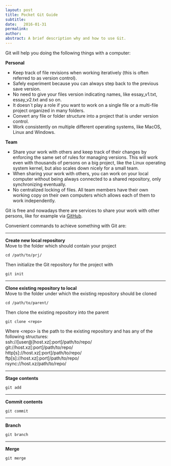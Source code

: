 ```yaml
---
layout: post
title: Pocket Git Guide
subtitle: 
date:   2016-01-31
permalink: 
author:
abstract: A brief description why and how to use Git.
---
```

Git will help you doing the following things with a computer:

<div class="grid"><div class="col-1-2 first">
<strong>Personal</strong>
<ul>
<li>Keep track of file revisions when working iteratively (this is often referred to as version control).</li>
<li>Safely experiment because you can always step back to the previous save version.</li>
<li>No need to give your files version indicating names, like essay_v1.txt, essay_v2.txt and so on.</li>
<li>It doesn´t play a role if you want to work on a single file or a multi-file project organized in many folders.</li>
<li>Convert any file or folder structure into a project that is under version control.</li>
<li>Work consistently on multiple different operating systems, like MacOS, Linux and Windows.</li>
</ul>
</div>
<div class="col-1-2 last">
<strong>Team</strong>
<ul>
<li>Share your work with others and keep track of their changes by enforcing the same set of rules for managing versions. This will work even with thousands of persons on a big project, like the Linux operating system kernel, but also scales down nicely for a small team.</li>
<li>When sharing your work with others, you can work on your local computer without being always connected to a shared repository, only synchronizing eventually.</li>
<li>No centralized locking of files. All team members have their own working copy on their own computers which allows each of them to work independently.</li>
</ul>
</div>
</div>

Git is free and nowadays there are services to share your work with other persons, like for example via [GitHub](http://github.com).

Convenient commands to achieve something with Git are:

<div class="grid">
<div class="col-1-3 first"><hr><strong>Create new local repository</strong><br>
Move to the folder which should contain your project
<pre><code>cd /path/to/prj/</code></pre>
Then initialize the Git repository for the project with 
<pre><code>git init</code></pre></div>
<div class="col-2-3 last"><hr><strong>Clone existing repository to local</strong><br>
Move to the folder under which the existing repository should be cloned <pre><code>cd /path/to/parent/</code></pre>Then clone the existing repository into the parent <pre><code>git clone &lt;repo&gt;</code></pre>Where &lt;repo&gt; is the path to the existing repository and has any of the following structures:<br>
<div class="extra-small">
ssh://[user@]host.xz[:port]/path/to/repo/<br>
git://host.xz[:port]/path/to/repo/<br>
http[s]://host.xz[:port]/path/to/repo/<br>
ftp[s]://host.xz[:port]/path/to/repo/<br>
rsync://host.xz/path/to/repo/
</div>
</div>

<div class="col-1-1 first last"><hr><strong>Stage contents</strong>
<pre><code>git add</code></pre></div>

<div class="col-1-1 first last"><hr><strong>Commit contents</strong>
<pre><code>git commit</code></pre></div>

<div class="col-1-2 first"><hr><strong>Branch</strong>
<pre><code>git branch</code></pre></div>
<div class="col-1-2 last"><hr><strong>Merge</strong>
<pre><code>git merge</code></pre></div>
</div>



